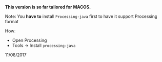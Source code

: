 **This version is so far tailored for MACOS.**


Note: You **have to** install `Processing-java` first to have it support Processing format

How:

- Open Processing
- Tools -> Install `processing-java`



11/08/2017